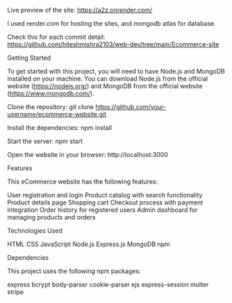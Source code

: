 Live preview of the site: https://a2z.onrender.com/

I used render.com for hosting the sites, and mongodb atlas for database.

Check this for each commit detail: https://github.com/hiteshmishra2103/web-dev/tree/main/Ecommerce-site

Getting Started


To get started with this project, you will need to have Node.js and MongoDB installed on your machine. 
You can download Node.js from the official website (https://nodejs.org/) and MongoDB from the official website (https://www.mongodb.com/).

Clone the repository: git clone https://github.com/your-username/ecommerce-website.git

Install the dependencies: npm install

Start the server: npm start

Open the website in your browser: http://localhost:3000

Features

This eCommerce website has the following features:

User registration and login
Product catalog with search functionality
Product details page
Shopping cart
Checkout process with payment integration
Order history for registered users
Admin dashboard for managing products and orders

Technologies Used

HTML
CSS
JavaScript
Node.js
Express.js
MongoDB
npm


Dependencies

This project uses the following npm packages:

express
bcrypt
body-parser
cookie-parser
ejs
express-session
multer
stripe

